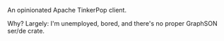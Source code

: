 An opinionated Apache TinkerPop client.

Why? Largely: I'm unemployed, bored, and there's no proper GraphSON ser/de crate.
